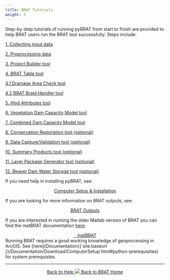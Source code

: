 ```yaml
---
title: BRAT Tutorials
weight: 3
---
```


Step-by-step tutorials of running pyBRAT from start to finish are provided to help BRAT users run the BRAT tool successfully. Steps include:

[1. Collecting input data](/Documentation/Tutorials/1-InputData.html)

[2. Preprocessing data](/Documentation/Tutorials/2-Preprocessing.html)

[3. Project Builder tool](/Documentation/Tutorials/3-BRATProjectBuilder.html)

[4. BRAT Table tool](/Documentation/Tutorials/4-BRATTableTool.html)

[4.1 Drainage Area Check tool](/Documentation/Tutorials/4.1-DrainageAreaCheck.html)

[4.2 BRAT Braid Handler tool](/Documentation/Tutorials/4.2-BRATBraidHandler.html)

[5. iHyd Attributes tool](/Documentation/Tutorials/5-iHydAttributes.html)

[6. Vegetation Dam Capacity Model tool](/Documentation/Tutorials/6-BRATVegetationFIS.html)

[7. Combined Dam Capacity Model tool](/Documentation/Tutorials/7-BRATCombinedFIS.html)

[8. Conservation Restoration tool (optional)](/Documentation/Tutorials/8-ConservationRestoration.html)

[9. Data Capture/Validation tool (optional)](/Documentation/Tutorials/9-DataValidation.html)

[10. Summary Products tool (optional)](/Documentation/Tutorials/10-LayerPackageGenerator.html)

[11. Layer Package Generator tool (optional)](/Documentation/Tutorials/11-SummaryProduct.html)

[12. Beaver Dam Water Storage tool (optional)](/Documentation/Tutorials/12-BDWS.html)






If you need help in installing pyBRAT, see:

<div align="center">
	<a class="hollow button" href="{{ site.baseurl }}/Documentation/Download/ComputerSetup.html"><i class="fa fa-puzzle-piece"></i> Computer Setup & Installation </a>
</div>



If you are looking for more information on BRAT outputs, see:

<div align="center">
	<a class="hollow button" href="{{ site.baseurl }}/BRATData/Outputs"><i class="fa fa-puzzle-piece"></i> BRAT Outputs </a>
</div>


If you are interested in running the older Matlab version of BRAT you can find the matBRAT documentation [here](https://riverscapes.github.io/matBRAT/).

<div align="center">
	<a class="hollow button" href="https://github.com/Riverscapes/matBRAT"> <i class="fa fa-github"></i>&nbsp;&nbsp; matBRAT  </a>
</div>
Running BRAT requires a good working knowledge of geoprocessing in ArcGIS.  See [here](Documentation{{ site.baseurl }}/Documentation/Download/ComputerSetup.html#python-prerequisites) for system prerequistes. 

------
<div align="center">
	<a class="hollow button" href="{{ site.baseurl }}/Documentation"><i class="fa fa-info-circle"></i> Back to Help </a>
	<a class="hollow button" href="{{ site.baseurl }}/"><img src="{{ site.baseurl }}/assets/images/favicons/favicon-16x16.png">  Back to BRAT Home </a>  
</div>

